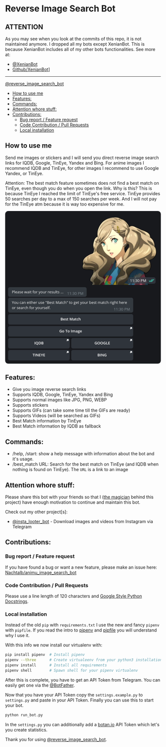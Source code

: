 # Reverse Image Search Bot

## ATTENTION
As you may see when you look at the commits of this repo, it is not maintained anymore. I dropped all my bots except XenianBot. This is because XenianBot includes all of my other bots functionalities. See more at:
- [@XenianBot](https://t.me/XenianBot) 
- [Github/XenianBot](https://github.com/Nachtalb/XenianBot)]

---

[@reverse_image_search_bot](https://t.me/reverse_image_search_bot)

<!-- toc -->

- [How to use me](#how-to-use-me)
- [Features:](#features)
- [Commands:](#commands)
- [Attention whore stuff:](#attention-whore-stuff)
- [Contributions:](#contributions)
  * [Bug report / Feature request](#bug-report--feature-request)
  * [Code Contribution / Pull Requests](#code-contribution--pull-requests)
  * [Local installation](#local-installation)

<!-- tocstop -->

## How to use me
Send me images or stickers and I will send you direct reverse image search links for IQDB, Google, TinEye, Yandex and 
Bing. For anime images I recommend IQDB and TinEye, for other images I recommend to use Google Yandex, or TinEye.

Attention: The best match feature sometimes does not find a best match on TinEye, even though you do when you open the 
link. Why is this? This is because TinEye I reached the limit of TinEye's free service. TinEye provides 50 searches per 
day to a max of 150 searches per week. And I will not pay for the TinEye atm because it is way too expensive for me.

![](reverse_image_search_bot/images/example_usage.png)

## Features:
- Give you image reverse search links
- Supports IQDB, Google, TinEye, Yandex and Bing
- Supports normal images like JPG, PNG, WEBP
- Supports stickers
- Supports GIFs (can take some time till the GIFs are ready)
- Supports Videos (will be searched as GIFs)
- Best Match information by TinEye
- Best Match information by IQDB as fallback

## Commands:
- /help, /start: show a help message with information about the bot and it's usage.
- /best_match URL: Search for the best match on TinEye (and IQDB when nothing is found on TinEye). The `URL` is a link 
    to an image

## Attention whore stuff: 
Please share this bot with your friends so that I ([the magician](https://github.com/Nachtalb/) behind this project) 
have enough motivation to continue and maintain this bot.

Check out my other project\[s\]: 
- [@insta_looter_bot](https://github.com/Nachtalb/insta_looter_bot) - Download images and videos from Instagram via 
Telegram


## Contributions:
### Bug report / Feature request
If you have found a bug or want a new feature, please make an issue here: [Nachtalb/animu_image_search_bot](https://github.com/Nachtalb/animu_image_search_bot)

### Code Contribution / Pull Requests
Please use a line length of 120 characters and [Google Style Python Docstrings](http://sphinxcontrib-napoleon.readthedocs.io/en/latest/example_google.html). 

### Local installation
Instead of the old `pip` with `requirements.txt` I use the new and fancy `pipenv` with `pipfile`. If you read the intro
to [pipenv](https://github.com/pypa/pipfile) and [pipfile](https://docs.pipenv.org) you will understand why I use it.

With this info we now install our virtualenv with: 
```bash
pip install pipenv  # Install pipenv
pipenv --three      # Create virtualeenv from your python3 installation
pipenv install      # Install all requirements
pipenv shell        # Spawn shell for your pipenv virtualenv
``` 

After this is complete, you have to get an API Token from Telegram. You can easily get one via the
[@BotFather](https://t.me/BotFather).

Now that you have your API Token copy the `settings.example.py` to `settings.py` and paste in your API Token.
Finally you can use this to start your bot.
```bash
python run_bot.py
``` 

In the `settings.py` you can additionally add a [botan.io](http://botan.io) API Token which let's you create 
statistics.

Thank you for using [@reverse_image_search_bot](https://t.me/reverse_image_search_bot).
